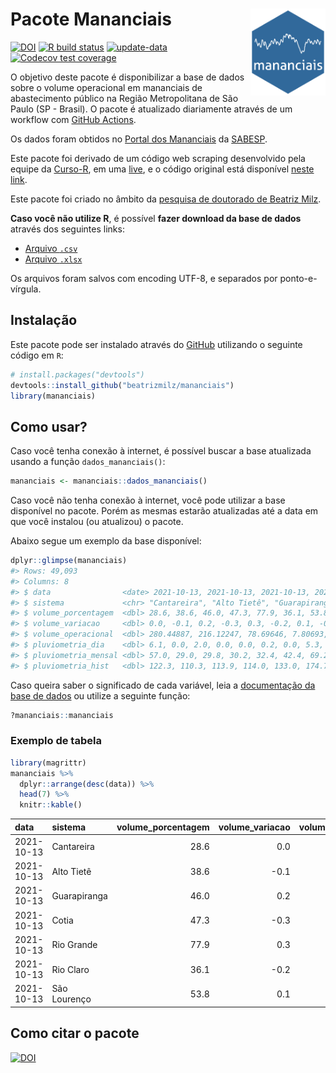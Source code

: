 
<!-- README.md is generated from README.Rmd. Please edit that file -->

# Pacote Mananciais <img src="man/figures/hexlogo.png" align="right" width = "120px"/>

<!-- badges: start -->

[![DOI](https://zenodo.org/badge/DOI/10.5281/zenodo.4733056.svg)](https://doi.org/10.5281/zenodo.4733056)
[![R build
status](https://github.com/beatrizmilz/mananciais/workflows/R-CMD-check/badge.svg)](https://github.com/beatrizmilz/mananciais/actions)
[![update-data](https://github.com/beatrizmilz/mananciais/actions/workflows/2-update_data.yaml/badge.svg)](https://github.com/beatrizmilz/mananciais/actions/workflows/2-update_data.yaml)
[![Codecov test
coverage](https://codecov.io/gh/beatrizmilz/mananciais/branch/master/graph/badge.svg)](https://codecov.io/gh/beatrizmilz/mananciais?branch=master)
<!-- badges: end -->

O objetivo deste pacote é disponibilizar a base de dados sobre o volume
operacional em mananciais de abastecimento público na Região
Metropolitana de São Paulo (SP - Brasil). O pacote é atualizado
diariamente através de um workflow com [GitHub
Actions](https://github.com/beatrizmilz/mananciais/actions).

Os dados foram obtidos no [Portal dos
Mananciais](http://mananciais.sabesp.com.br/Situacao) da
[SABESP](http://site.sabesp.com.br/site/Default.aspx).

Este pacote foi derivado de um código web scraping desenvolvido pela
equipe da [Curso-R](https://www.curso-r.com/), em uma
[live](https://youtu.be/jvZIxrMmOcQ), e o código original está
disponível [neste
link](https://github.com/curso-r/lives/blob/master/drafts/20200730_scraper_sabesp.R).

Este pacote foi criado no âmbito da [pesquisa de doutorado de Beatriz
Milz](https://beatrizmilz.github.io/tese/).

**Caso você não utilize R**, é possível **fazer download da base de
dados** através dos seguintes links:

  - [Arquivo
    `.csv`](https://github.com/beatrizmilz/mananciais/raw/master/inst/extdata/mananciais.csv)
  - [Arquivo
    `.xlsx`](https://github.com/beatrizmilz/mananciais/blob/master/inst/extdata/mananciais.xlsx?raw=true)

Os arquivos foram salvos com encoding UTF-8, e separados por
ponto-e-vírgula.

## Instalação

Este pacote pode ser instalado através do [GitHub](https://github.com/)
utilizando o seguinte código em `R`:

``` r
# install.packages("devtools")
devtools::install_github("beatrizmilz/mananciais")
library(mananciais)
```

## Como usar?

Caso você tenha conexão à internet, é possível buscar a base atualizada
usando a função `dados_mananciais()`:

``` r
mananciais <- mananciais::dados_mananciais() 
```

Caso você não tenha conexão à internet, você pode utilizar a base
disponível no pacote. Porém as mesmas estarão atualizadas até a data em
que você instalou (ou atualizou) o pacote.

Abaixo segue um exemplo da base disponível:

``` r
dplyr::glimpse(mananciais)
#> Rows: 49,093
#> Columns: 8
#> $ data                <date> 2021-10-13, 2021-10-13, 2021-10-13, 2021-10-13, 2…
#> $ sistema             <chr> "Cantareira", "Alto Tietê", "Guarapiranga", "Cotia…
#> $ volume_porcentagem  <dbl> 28.6, 38.6, 46.0, 47.3, 77.9, 36.1, 53.8, 28.6, 38…
#> $ volume_variacao     <dbl> 0.0, -0.1, 0.2, -0.3, 0.3, -0.2, 0.1, -0.1, -0.1, …
#> $ volume_operacional  <dbl> 280.44887, 216.12247, 78.69646, 7.80693, 87.36326,…
#> $ pluviometria_dia    <dbl> 6.1, 0.0, 2.0, 0.0, 0.0, 0.2, 0.0, 5.3, 3.7, 2.6, …
#> $ pluviometria_mensal <dbl> 57.0, 29.0, 29.8, 30.2, 32.4, 42.4, 69.2, 50.9, 29…
#> $ pluviometria_hist   <dbl> 122.3, 110.3, 113.9, 114.0, 133.0, 174.7, 140.5, 1…
```

Caso queira saber o significado de cada variável, leia a [documentação
da base de
dados](https://beatrizmilz.github.io/mananciais/reference/mananciais.html)
ou utilize a seguinte função:

``` r
?mananciais::mananciais
```

### Exemplo de tabela

``` r
library(magrittr)
mananciais %>% 
  dplyr::arrange(desc(data)) %>% 
  head(7) %>%
  knitr::kable()
```

| data       | sistema      | volume\_porcentagem | volume\_variacao | volume\_operacional | pluviometria\_dia | pluviometria\_mensal | pluviometria\_hist |
| :--------- | :----------- | ------------------: | ---------------: | ------------------: | ----------------: | -------------------: | -----------------: |
| 2021-10-13 | Cantareira   |                28.6 |              0.0 |           280.44887 |               6.1 |                 57.0 |              122.3 |
| 2021-10-13 | Alto Tietê   |                38.6 |            \-0.1 |           216.12247 |               0.0 |                 29.0 |              110.3 |
| 2021-10-13 | Guarapiranga |                46.0 |              0.2 |            78.69646 |               2.0 |                 29.8 |              113.9 |
| 2021-10-13 | Cotia        |                47.3 |            \-0.3 |             7.80693 |               0.0 |                 30.2 |              114.0 |
| 2021-10-13 | Rio Grande   |                77.9 |              0.3 |            87.36326 |               0.0 |                 32.4 |              133.0 |
| 2021-10-13 | Rio Claro    |                36.1 |            \-0.2 |             4.93929 |               0.2 |                 42.4 |              174.7 |
| 2021-10-13 | São Lourenço |                53.8 |              0.1 |            47.75154 |               0.0 |                 69.2 |              140.5 |

## Como citar o pacote

[![DOI](https://zenodo.org/badge/DOI/10.5281/zenodo.4733056.svg)](https://doi.org/10.5281/zenodo.4733056)
